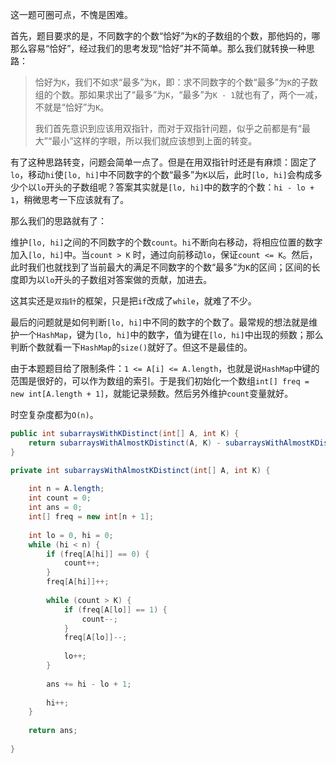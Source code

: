 这一题可圈可点，不愧是困难。

首先，题目要求的是，不同数字的个数“恰好”为`K`的子数组的个数，那他妈的，哪那么容易“恰好”，经过我们的思考发现“恰好”并不简单。那么我们就转换一种思路：

> 恰好为`K`，我们不如求“最多”为`K`，即：求不同数字的个数“最多”为`K`的子数组的个数。那如果求出了“最多”为`K`，“最多”为`K - 1`就也有了，两个一减，不就是“恰好”为`K`。
>
> 我们首先意识到应该用双指针，而对于双指针问题，似乎之前都是有“最大”“最小”这样的字眼，所以我们就应该想到上面的转变。

有了这种思路转变，问题会简单一点了。但是在用双指针时还是有麻烦：固定了`lo`，移动`hi`使`[lo, hi]`中不同数字的个数“最多”为`K`以后，此时`[lo, hi]`会构成多少个以`lo`开头的子数组呢？答案其实就是`[lo, hi]`中的数字的个数：`hi - lo + 1`，稍微思考一下应该就有了。

那么我们的思路就有了：

维护`[lo, hi]`之间的不同数字的个数`count`。`hi`不断向右移动，将相应位置的数字加入`[lo, hi]`中。当`count > K` 时，通过向前移动`lo`，保证`count <= K`。然后，此时我们也就找到了当前最大的满足不同数字的个数“最多”为`K`的区间；区间的长度即为以`lo`开头的子数组对答案做的贡献，加进去。

这其实还是`双指针`的框架，只是把`if`改成了`while`，就难了不少。

最后的问题就是如何判断`[lo, hi]`中不同的数字的个数了。最常规的想法就是维护一个`HashMap`，键为`[lo, hi]`中的数字，值为键在`[lo, hi]`中出现的频数；那么判断个数就看一下`HashMap`的`size()`就好了。但这不是最佳的。

由于本题题目给了限制条件：`1 <= A[i] <= A.length`，也就是说`HashMap`中键的范围是很好的，可以作为数组的索引。于是我们初始化一个数组`int[] freq = new int[A.length + 1]`，就能记录频数。然后另外维护`count`变量就好。

时空复杂度都为`O(n)`。

```java
public int subarraysWithKDistinct(int[] A, int K) {
    return subarraysWithAlmostKDistinct(A, K) - subarraysWithAlmostKDistinct(A, K - 1);
}

private int subarraysWithAlmostKDistinct(int[] A, int K) {
    
    int n = A.length;
    int count = 0;
    int ans = 0;
    int[] freq = new int[n + 1];
    
    int lo = 0, hi = 0;
    while (hi < n) {
        if (freq[A[hi]] == 0) {
            count++;
        }
        freq[A[hi]]++;
        
        while (count > K) {
            if (freq[A[lo]] == 1) {
                count--;
            }
            freq[A[lo]]--;
            
            lo++;
        }
        
        ans += hi - lo + 1;
        
        hi++;
    }
    
    return ans;
    
}
```
